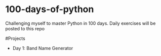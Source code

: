 # 100-days-of-python
Challenging myself to master Python in 100 days. Daily exercises will be posted to this repo

#Projects
- Day 1: Band Name Generator
